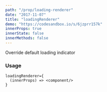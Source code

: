 ```yaml
---
path: "/prop/loading-renderer"
date: "2017-11-07"
title: "loadingRenderer"
demo: "https://codesandbox.io/s/6jzprr157k"
innerProps: true 
innerState: false 
innerMethods: false 
---
```


Override default loading indicator

### Usage

```
loadingRenderer={
  (innerProps) => <component/>
}
```
